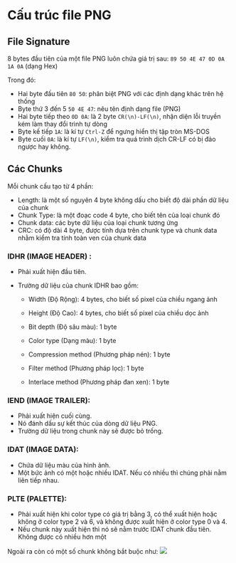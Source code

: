 # Cấu trúc file PNG

## File Signature

8 bytes đầu tiên của một file PNG luôn chứa giá trị sau: `89 50 4E 47 0D 0A 1A 0A` (dạng Hex)

Trong đó:

- Hai byte đấu tiên `80 50`: phân biệt PNG với các định dạng khác trên hệ thống
- Byte thứ 3 đến 5 `50 4E 47`: nêu tên định dạng file (PNG)
- Hai byte tiếp theo `0D 0A`: là 2 byte `CR(\n)-LF(\n)`, nhận diện lỗi truyền kém làm thay đổi trình tự dòng
- Byte kế tiếp `1A`: là kí tự `Ctrl-Z` để ngưng hiển thị tập tròn MS-DOS
- Byte cuối `0A`: là kí tự `LF(\n)`, kiểm tra quá trình dịch CR-LF có bị đảo ngược hay không.

## Các Chunks

Mỗi chunk cấu tạo từ 4 phần: 

 - Length: là một số nguyên 4 byte không dấu cho biết độ dài phần dữ liệu của chunk
 - Chunk Type: là một đoạc code 4 byte, cho biết tên của loại chunk đó
 - Chunk data: các byte dữ liệu của loại chunk tương ứng
 - CRC: có độ dài 4 byte, được tính dựa trên chunk type và chunk data nhằm kiểm tra tính toàn ven của chunk data

 

### IDHR (IMAGE HEADER) :

- Phải xuất hiện đầu tiên. 
- Trường dữ liệu của chunk IDHR bao gồm: 

  - Width (Độ Rộng): 4 bytes, cho biết số pixel của chiều ngang ảnh

  - Height (Độ Cao): 4 bytes, cho biết số pixel của chiều dọc ảnh

  - Bit depth (Độ sâu màu): 1 byte

  - Color type (Dạng màu): 1 byte

  - Compression method (Phương pháp nén): 1 byte

  - Filter method (Phương pháp lọc): 1 byte

  - Interlace method (Phương pháp đan xen): 1 byte

### IEND (IMAGE TRAILER):  
-  Phải xuất hiện cuối cùng.
-  Nó đánh dấu sự kết thúc của dòng dữ liệu PNG. 
-  Trường dữ liệu trong chunk này sẽ được bỏ trống.

### IDAT (IMAGE DATA): 
- Chứa dữ liệu màu của hình ảnh. 
- Một bức ảnh có một hoặc nhiều IDAT. Nếu có nhiều thì chúng phải nằm liên tiếp nhau.

### PLTE (PALETTE):  

- Phải xuất hiện khi color type có giá trị bằng 3, có thể xuất hiện hoặc không ở color type 2 và 6, và không được xuất hiện ở color type 0 và 4.
- Nếu chunk này xuất hiện thì nó sẽ nằm trước IDAT chunk đầu tiên. Không được có nhiều hơn một 


Ngoải ra còn có một số chunk không bắt buộc như: 
![](https://user-images.githubusercontent.com/93728466/219398088-5acc7770-9dd7-413c-8c6d-e36aca5ed475.png)
